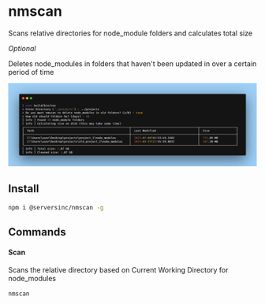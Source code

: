 # nmscan

Scans relative directories for node_module folders and calculates total size

*Optional*

Deletes node_modules in folders that haven't been updated in over a certain period of time

![](./banner.png)

## Install

```sh
npm i @serversinc/nmscan -g
```

## Commands

#### Scan 

Scans the relative directory based on Current Working Directory for node_modules
```bash
nmscan
```